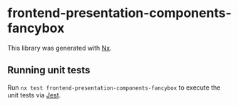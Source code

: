 # frontend-presentation-components-fancybox

This library was generated with [Nx](https://nx.dev).

## Running unit tests

Run `nx test frontend-presentation-components-fancybox` to execute the unit tests via [Jest](https://jestjs.io).
